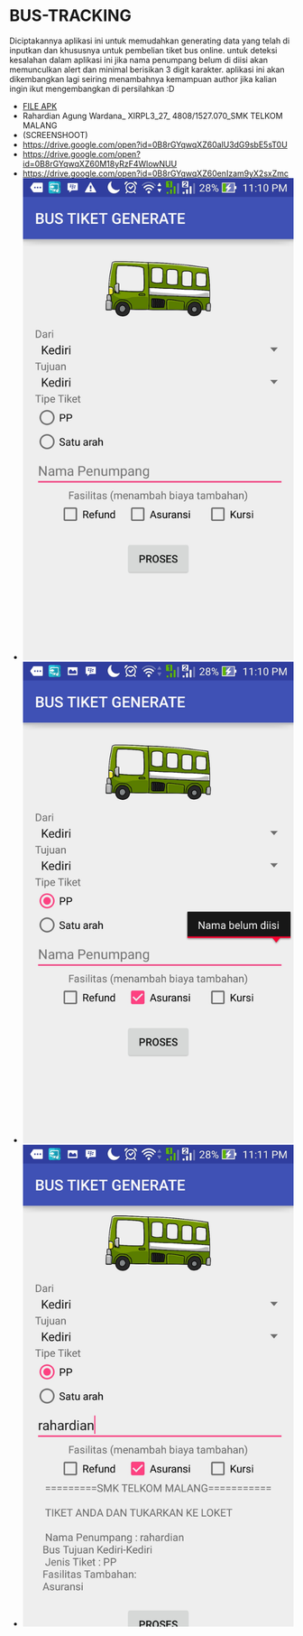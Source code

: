 # BUS-TRACKING
Diciptakannya aplikasi ini untuk memudahkan generating data yang telah di inputkan dan khususnya untuk pembelian tiket bus online. untuk deteksi kesalahan dalam aplikasi ini jika nama penumpang belum di diisi akan memunculkan alert dan minimal berisikan 3 digit karakter. aplikasi ini akan dikembangkan lagi seiring menambahnya kemampuan author jika kalian ingin ikut mengembangkan di persilahkan :D
* [FILE APK](https://drive.google.com/open?id=0B8rGYqwqXZ60V1Z5U2NRT1ZHMXc)
* Rahardian Agung Wardana_ XIRPL3_27_ 4808/1527.070_SMK TELKOM MALANG
* (SCREENSHOOT)
* https://drive.google.com/open?id=0B8rGYqwqXZ60alU3dG9sbE5sT0U
* https://drive.google.com/open?id=0B8rGYqwqXZ60M18yRzF4WlowNUU
* https://drive.google.com/open?id=0B8rGYqwqXZ60enIzam9yX2sxZmc
* ![Alt Text](https://github.com/agungwrdn/BUS-TRACKING/blob/868b959a23720e1f228d50b5c593e739cfb96fc4/Screenshot_2016-09-10-23-10-26.jpg) 
* ![Alt Text](https://github.com/agungwrdn/BUS-TRACKING/blob/868b959a23720e1f228d50b5c593e739cfb96fc4/Screenshot_2016-09-10-23-10-35.jpg)
* ![Alt Text](https://github.com/agungwrdn/BUS-TRACKING/blob/868b959a23720e1f228d50b5c593e739cfb96fc4/Screenshot_2016-09-10-23-11-01.jpg)
 
